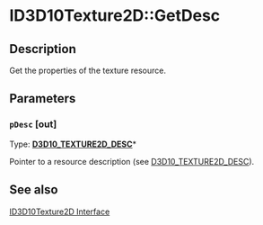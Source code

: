 # ID3D10Texture2D::GetDesc

## Description

Get the properties of the texture resource.

## Parameters

### `pDesc` [out]

Type: **[D3D10_TEXTURE2D_DESC](https://learn.microsoft.com/windows/desktop/api/d3d10/ns-d3d10-cd3d10_texture2d_desc)***

Pointer to a resource description (see [D3D10_TEXTURE2D_DESC](https://learn.microsoft.com/windows/desktop/api/d3d10/ns-d3d10-cd3d10_texture2d_desc)).

## See also

[ID3D10Texture2D Interface](https://learn.microsoft.com/windows/desktop/api/d3d10/nn-d3d10-id3d10texture2d)